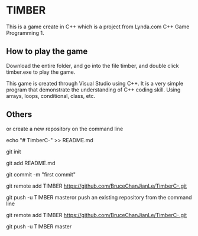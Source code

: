 # TIMBER

This is a game create in C++ which is a project from Lynda.com C++ Game Programming 1.

## How to play the game

Download the entire folder, and go into the file timber, and double click timber.exe to play the game.

This game is created through Visual Studio using C++. It is a very simple program that demonstrate the understanding of C++ coding skill. Using arrays, loops, conditional, class, etc.


## Others

or create a new repository on the command line

echo "# TimberC-" >> README.md

git init

git add README.md

git commit -m "first commit"

git remote add TIMBER https://github.com/BruceChanJianLe/TimberC-.git

git push -u TIMBER masteror push an existing repository from the command line

git remote add TIMBER https://github.com/BruceChanJianLe/TimberC-.git

git push -u TIMBER master